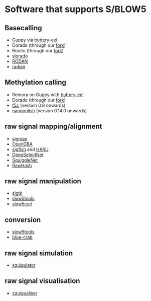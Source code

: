# Software that supports S/BLOW5

## Basecalling

- Guppy via [buttery-eel](https://github.com/Psy-Fer/buttery-eel/)
- Dorado (through our [fork](https://github.com/hiruna72/slow5-dorado/releases))
- Bonito (through our [fork](https://github.com/Psy-Fer/bonito))
- [slorado](https://github.com/BonsonW/slorado)
- [RODAN](https://github.com/biodlab/RODAN/pull/6)
- [radian](https://github.com/comprna/radian/pull/5)

## Methylation calling

- Remora on Guppy with [buttery-eel](https://github.com/Psy-Fer/buttery-eel/)
- Dorado (through our [fork](https://github.com/hiruna72/slow5-dorado/releases))
- [f5c](https://github.com/hasindu2008/f5c/) (version 0.8 onwards)
- [nanopolish](https://github.com/jts/nanopolish) (version 0.14.0 onwards)

## raw signal mapping/alignment

- [sigmap](https://github.com/haowenz/sigmap)
- [OpenDBA](https://github.com/nodrogluap/OpenDBA)
- [sigfish](https://github.com/beebdev/sigfish) and [HARU](https://github.com/beebdev/HARU)
- [DeepSelectNet](https://github.com/AnjanaSenanayake/DeepSelectNet)
- [SquiggleNet](https://github.com/welch-lab/SquiggleNet/pull/6)
- [RawHash](https://github.com/CMU-SAFARI/RawHash/)

## raw signal manipulation

- [sigtk](https://github.com/hasindu2008/sigtk)
- [slow5tools](https://github.com/hasindu2008/slow5tools)
- [slow5curl](https://github.com/BonsonW/slow5curl)

## conversion

- [slow5tools](https://github.com/hasindu2008/slow5tools)
- [blue-crab](https://github.com/Psy-Fer/blue-crab)

## raw signal simulation

- [squigulator](https://github.com/hasindu2008/squigulator/)

## raw signal visualisation

- [squigualiser](https://github.com/hiruna72/squigualiser)
